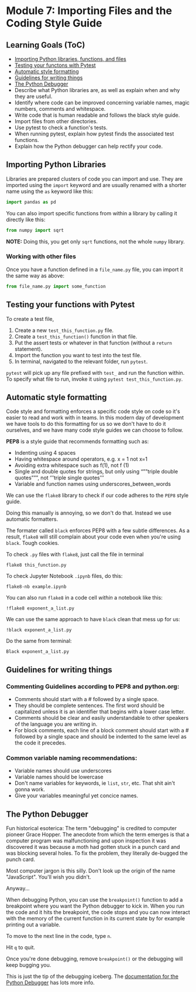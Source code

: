# Module 7: Importing Files and the Coding Style Guide

## Learning Goals (ToC)
- [Importing Python libraries, functions, and files](#importing-python-libraries)
- [Testing your functons with Pytest](#testing-your-functions-with-pytest)
- [Automatic style formatting](#automatic-style-formatting)
- [Guidelines for writing things](#guidelines-for-writing-things)
- [The Python Debugger](#the-python-debugger)
- Describe what Python libraries are, as well as explain when and why they are useful.
- Identify where code can be improved concerning variable names, magic numbers, comments and whitespace.
- Write code that is human readable and follows the black style guide.
- Import files from other directories.
- Use pytest to check a function's tests.
- When running pytest, explain how pytest finds the associated test functions.
- Explain how the Python debugger can help rectify your code.

## Importing Python Libraries
Libraries are prepared clusters of code you can import and use. They are imported using the `import` keyword and are usually renamed with a shorter name using the `as` keyword like this:

```python
import pandas as pd
```

You can also import specific functions from within a library by calling it directly like this:

```python
from numpy import sqrt
```

__NOTE:__ Doing this, you get only `sqrt` functions, not the whole `numpy` library.

### Working with other files
Once you have a function defined in a `file_name.py` file, you can import it the same way as above:

```python
from file_name.py import some_function
```

## Testing your functions with Pytest
To create a test file,

1. Create a new `test_this_function.py` file.
2. Create a `test_this_function()` function in that file.
3. Put the assert tests or whatever in that function (without a `return` statement).
4. Import the function you want to test into the test file.
5. In terminal, navigated to the relevant folder, run `pytest`.

`pytest` will pick up any file prefixed with `test_` and run the function within. To specify what file to run, invoke it using `pytest test_this_function.py`.

## Automatic style formatting
Code style and formatting enforces a specific code style on code so it's easier to read and work with in teams. In this modern day of development we have tools to do this formatting for us so we don't have to do it ourselves, and we have many code style guides we can choose to follow.

__PEP8__ is a style guide that recommends formatting such as:
- Indenting using 4 spaces
- Having whitespace around operators, e.g. x = 1 not x=1
- Avoiding extra whitespace such as f(1), not f (1)
- Single and double quotes for strings, but only using “””triple double quotes”””, not ‘’’triple single quotes’’’
- Variable and function names using underscores_between_words

We can use the `flake8` library to check if our code adheres to the `PEP8` style guide.

Doing this manually is annoying, so we don't do that. Instead we use automatic formatters. 

The formater called `black` enforces PEP8 with a few subtle differences. As a result, `flake8` will still complain about your code even when you're using `black`. Tough cookies.

To check `.py` files with `flake8`, just call the file in terminal

```pycon
flake8 this_function.py
```

To check Jupyter Notebook `.ipynb` files, do this:

```pycon
flake8-nb example.ipynb
```

You can also run `flake8` in a code cell _within_ a notebook like this:

```pycon
!flake8 exponent_a_list.py
```

We can use the same approach to have `black` clean that mess up for us:

```pycon
!black exponent_a_list.py
```

Do the same from terminal:

```pycon
Black exponent_a_list.py
```

## Guidelines for writing things

### Commenting Guidelines according to PEP8 and python.org:
- Comments should start with a # followed by a single space.
- They should be complete sentences. The first word should be capitalized unless it is an identifier that begins with a lower case letter.
- Comments should be clear and easily understandable to other speakers of the language you are writing in.
- For block comments, each line of a block comment should start with a # followed by a single space and should be indented to the same level as the code it precedes.

### Common variable naming recommendations:
- Variable names should use underscores
- Variable names should be lowercase
- Don't name variables for keywords, ie `list`, `str`, etc. That shit ain't gonna work.
- Give your variables meaningful yet concice names.

## The Python Debugger
Fun historical esoterica: The term "debugging" is credited to computer pioneer Grace Hopper. The anecdote from which the term emerges is that a computer program was malfunctioning and upon inspection it was discovered it was because a moth had gotten stuck in a punch card and was blocking several holes. To fix the problem, they literally de-bugged the punch card. 

Most computer jargon is this silly. Don't look up the origin of the name "JavaScript". You'll wish you didn't.

Anyway...

When debugging Python, you can use the `breakpoint()` function to add a breakpoint where you want the Python debugger to kick in. When you run the code and it hits the breakpoint, the code stops and you can now interact with the memory of the current function in its current state by for example printing out a variable.

To move to the next line in the code, type `n`.

Hit `q` to quit.

Once you're done debugging, remove `breakpoint()` or the debugging will keep bugging you.

This is just the tip of the debugging iceberg. The [documentation for the Python Debugger](https://docs.python.org/3/library/pdb.html) has lots more info.


